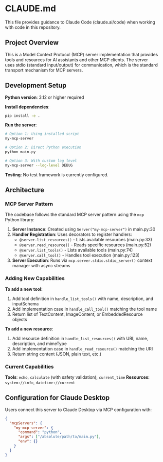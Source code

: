 # CLAUDE.md

This file provides guidance to Claude Code (claude.ai/code) when working with code in this repository.

## Project Overview

This is a Model Context Protocol (MCP) server implementation that provides tools and resources for AI assistants and other MCP clients. The server uses stdio (standard input/output) for communication, which is the standard transport mechanism for MCP servers.

## Development Setup

**Python version**: 3.12 or higher required

**Install dependencies**:
```bash
pip install -e .
```

**Run the server**:
```bash
# Option 1: Using installed script
my-mcp-server

# Option 2: Direct Python execution
python main.py

# Option 3: With custom log level
my-mcp-server --log-level DEBUG
```

**Testing**: No test framework is currently configured.

## Architecture

### MCP Server Pattern

The codebase follows the standard MCP server pattern using the `mcp` Python library:

1. **Server Instance**: Created using `Server("my-mcp-server")` in main.py:30
2. **Handler Registration**: Uses decorators to register handlers:
   - `@server.list_resources()` - Lists available resources (main.py:33)
   - `@server.read_resource()` - Reads specific resources (main.py:52)
   - `@server.list_tools()` - Lists available tools (main.py:74)
   - `@server.call_tool()` - Handles tool execution (main.py:123)
3. **Server Execution**: Runs via `mcp.server.stdio.stdio_server()` context manager with async streams

### Adding New Capabilities

**To add a new tool**:
1. Add tool definition in `handle_list_tools()` with name, description, and inputSchema
2. Add implementation case in `handle_call_tool()` matching the tool name
3. Return list of TextContent, ImageContent, or EmbeddedResource objects

**To add a new resource**:
1. Add resource definition in `handle_list_resources()` with URI, name, description, and mimeType
2. Add implementation case in `handle_read_resource()` matching the URI
3. Return string content (JSON, plain text, etc.)

### Current Capabilities

**Tools**: `echo`, `calculate` (with safety validation), `current_time`
**Resources**: `system://info`, `datetime://current`

## Configuration for Claude Desktop

Users connect this server to Claude Desktop via MCP configuration with:
```json
{
  "mcpServers": {
    "my-mcp-server": {
      "command": "python",
      "args": ["/absolute/path/to/main.py"],
      "env": {}
    }
  }
}
```
